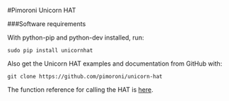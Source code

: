 #Pimoroni Unicorn HAT

###Software requirements

With python-pip and python-dev installed, run:

	sudo pip install unicornhat

Also get the Unicorn HAT examples and documentation from GitHub with:

	git clone https://github.com/pimoroni/unicorn-hat

The function reference for calling the HAT is [here](https://github.com/pimoroni/unicorn-hat/blob/master/documentation/Function-reference.md).

</br>
